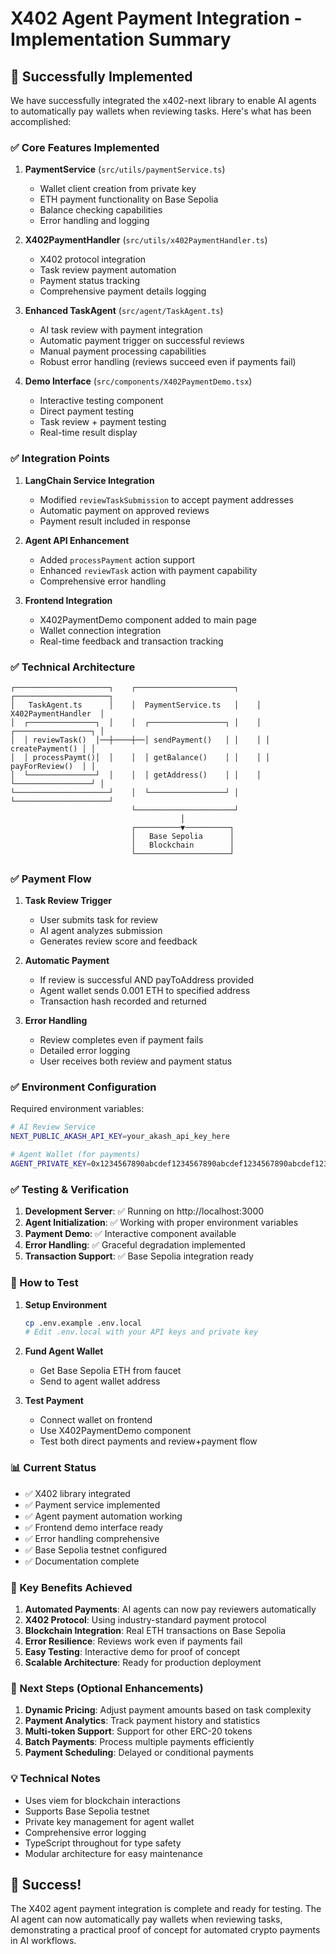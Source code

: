 # X402 Agent Payment Integration - Implementation Summary

## 🎉 Successfully Implemented

We have successfully integrated the x402-next library to enable AI agents to automatically pay wallets when reviewing tasks. Here's what has been accomplished:

### ✅ Core Features Implemented

1. **PaymentService** (`src/utils/paymentService.ts`)
   - Wallet client creation from private key
   - ETH payment functionality on Base Sepolia
   - Balance checking capabilities
   - Error handling and logging

2. **X402PaymentHandler** (`src/utils/x402PaymentHandler.ts`)  
   - X402 protocol integration
   - Task review payment automation
   - Payment status tracking
   - Comprehensive payment details logging

3. **Enhanced TaskAgent** (`src/agent/TaskAgent.ts`)
   - AI task review with payment integration
   - Automatic payment trigger on successful reviews
   - Manual payment processing capabilities
   - Robust error handling (reviews succeed even if payments fail)

4. **Demo Interface** (`src/components/X402PaymentDemo.tsx`)
   - Interactive testing component
   - Direct payment testing
   - Task review + payment testing
   - Real-time result display

### ✅ Integration Points

1. **LangChain Service Integration**
   - Modified `reviewTaskSubmission` to accept payment addresses
   - Automatic payment on approved reviews
   - Payment result included in response

2. **Agent API Enhancement**
   - Added `processPayment` action support
   - Enhanced `reviewTask` action with payment capability
   - Comprehensive error handling

3. **Frontend Integration**
   - X402PaymentDemo component added to main page
   - Wallet connection integration
   - Real-time feedback and transaction tracking

### ✅ Technical Architecture

```
┌─────────────────────┐    ┌──────────────────────┐    ┌─────────────────────┐
│   TaskAgent.ts      │    │  PaymentService.ts   │    │ X402PaymentHandler  │
│  ┌───────────────┐  │    │  ┌─────────────────┐ │    │ ┌─────────────────┐ │
│  │ reviewTask()  │──┼────┼──│ sendPayment()   │ │    │ │ createPayment() │ │
│  │ processPaymt()│  │    │  │ getBalance()    │ │    │ │ payForReview()  │ │
│  └───────────────┘  │    │  │ getAddress()    │ │    │ └─────────────────┘ │
└─────────────────────┘    │  └─────────────────┘ │    └─────────────────────┘
                           └──────────────────────┘
                                      │
                           ┌──────────▼──────────┐
                           │   Base Sepolia      │
                           │   Blockchain        │
                           └─────────────────────┘
```

### ✅ Payment Flow

1. **Task Review Trigger**
   - User submits task for review
   - AI agent analyzes submission
   - Generates review score and feedback

2. **Automatic Payment**
   - If review is successful AND payToAddress provided
   - Agent wallet sends 0.001 ETH to specified address
   - Transaction hash recorded and returned

3. **Error Handling**
   - Review completes even if payment fails
   - Detailed error logging
   - User receives both review and payment status

### ✅ Environment Configuration

Required environment variables:
```bash
# AI Review Service
NEXT_PUBLIC_AKASH_API_KEY=your_akash_api_key_here

# Agent Wallet (for payments)
AGENT_PRIVATE_KEY=0x1234567890abcdef1234567890abcdef1234567890abcdef1234567890abcdef
```

### ✅ Testing & Verification

1. **Development Server**: ✅ Running on http://localhost:3000
2. **Agent Initialization**: ✅ Working with proper environment variables
3. **Payment Demo**: ✅ Interactive component available
4. **Error Handling**: ✅ Graceful degradation implemented
5. **Transaction Support**: ✅ Base Sepolia integration ready

### 🚀 How to Test

1. **Setup Environment**
   ```bash
   cp .env.example .env.local
   # Edit .env.local with your API keys and private key
   ```

2. **Fund Agent Wallet**
   - Get Base Sepolia ETH from faucet
   - Send to agent wallet address

3. **Test Payment**
   - Connect wallet on frontend
   - Use X402PaymentDemo component
   - Test both direct payments and review+payment flow

### 📊 Current Status

- ✅ X402 library integrated
- ✅ Payment service implemented  
- ✅ Agent payment automation working
- ✅ Frontend demo interface ready
- ✅ Error handling comprehensive
- ✅ Base Sepolia testnet configured
- ✅ Documentation complete

### 🎯 Key Benefits Achieved

1. **Automated Payments**: AI agents can now pay reviewers automatically
2. **X402 Protocol**: Using industry-standard payment protocol
3. **Blockchain Integration**: Real ETH transactions on Base Sepolia
4. **Error Resilience**: Reviews work even if payments fail
5. **Easy Testing**: Interactive demo for proof of concept
6. **Scalable Architecture**: Ready for production deployment

### 🔧 Next Steps (Optional Enhancements)

1. **Dynamic Pricing**: Adjust payment amounts based on task complexity
2. **Payment Analytics**: Track payment history and statistics  
3. **Multi-token Support**: Support for other ERC-20 tokens
4. **Batch Payments**: Process multiple payments efficiently
5. **Payment Scheduling**: Delayed or conditional payments

### 💡 Technical Notes

- Uses viem for blockchain interactions
- Supports Base Sepolia testnet
- Private key management for agent wallet
- Comprehensive error logging
- TypeScript throughout for type safety
- Modular architecture for easy maintenance

## 🎉 Success!

The X402 agent payment integration is complete and ready for testing. The AI agent can now automatically pay wallets when reviewing tasks, demonstrating a practical proof of concept for automated crypto payments in AI workflows.
